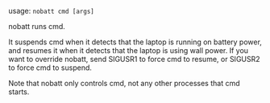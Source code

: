 usage: `nobatt cmd [args]`

nobatt runs cmd.

It suspends cmd when it detects that the laptop is running on battery power,
and resumes it when it detects that the laptop is using wall power.
If you want to override nobatt, send SIGUSR1 to force cmd to resume,
or SIGUSR2 to force cmd to suspend.

Note that nobatt only controls cmd, not any other processes that cmd starts.
